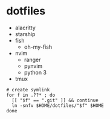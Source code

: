 # dotfiles

- alacritty
- starship
- fish
  - oh-my-fish  
- nvim
  - ranger
  - pynvim
  - python 3
- tmux

```
# create symlink
for f in .??* ; do
  [[ "$f" == ".git" ]] && continue
  ln -snfv $HOME/dotfiles/"$f" $HOME
done
```
